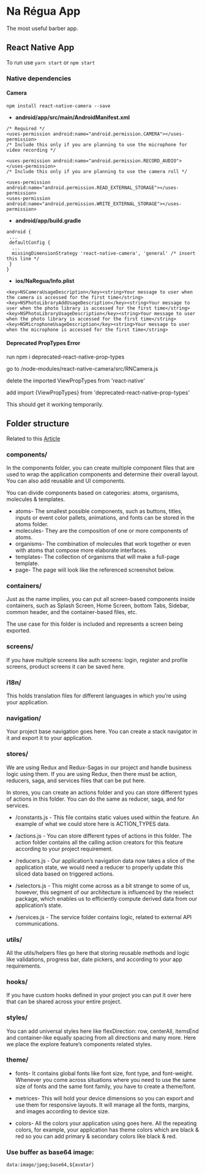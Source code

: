 # Na Régua App

The most useful barber app.

## React Native App

To run use `yarn start` or `npm start`

### Native dependencies

#### Camera

```
npm install react-native-camera --save
```

- **android/app/src/main/AndroidManifest.xml**

```
/* Required */‍
‍<uses-permission android:name="android.permission.CAMERA"></uses-permission>
/* Include this only if you are planning to use the microphone for video recording */
‍
‍<uses-permission android:name="android.permission.RECORD_AUDIO"></uses-permission>
/* Include this only if you are planning to use the camera roll */
‍
‍<uses-permission android:name="android.permission.READ_EXTERNAL_STORAGE"></uses-permission>
<uses-permission android:name="android.permission.WRITE_EXTERNAL_STORAGE"></uses-permission>
```

- **android/app/build.gradle**

```
android {
 ...
 defaultConfig {
  ...
  missingDimensionStrategy 'react-native-camera', 'general' /* insert this line */
 }
}
```

- **ios/NaRegua/Info.plist**

```
‍<key>NSCameraUsageDescription</key><string>Your message to user when the camera is accessed for the first time</string>
‍<key>NSPhotoLibraryAddUsageDescription</key><string>Your message to user when the photo library is accessed for the first time</string>
‍<key>NSPhotoLibraryUsageDescription</key><string>Your message to user when the photo library is accessed for the first time</string>
‍<key>NSMicrophoneUsageDescription</key><string>Your message to user when the microphone is accessed for the first time</string>
```

#### Deprecated PropTypes Error

run npm i deprecated-react-native-prop-types

go to /node-modules/react-native-camera/src/RNCamera.js

delete the imported ViewPropTypes from 'react-native'

add import {ViewPropTypes} from 'deprecated-react-native-prop-types'

This should get it working temporarily.

## Folder structure

Related to this [Article](https://learn.habilelabs.io/best-folder-structure-for-react-native-project-a46405bdba7)

### components/

In the components folder, you can create multiple component files that are used to wrap the application components and determine their overall layout. You can also add reusable and UI components.

You can divide components based on categories: atoms, organisms, molecules & templates.

- atoms- The smallest possible components, such as buttons, titles, inputs or event color pallets, animations, and fonts can be stored in the atoms folder.
- molecules- They are the composition of one or more components of atoms.
- organisms- The combination of molecules that work together or even with atoms that compose more elaborate interfaces.
- templates- The collection of organisms that will make a full-page template.
- page- The page will look like the referenced screenshot below.

### containers/

Just as the name implies, you can put all screen-based components inside containers, such as Splash Screen, Home Screen, bottom Tabs, Sidebar, common header, and the container-based files, etc.

The use case for this folder is included and represents a screen being exported.

### screens/

If you have multiple screens like auth screens: login, register and profile screens, product screens it can be saved here.

### i18n/

This holds translation files for different languages in which you’re using your application.

### navigation/

Your project base navigation goes here. You can create a stack navigator in it and export it to your application.

### stores/

We are using Redux and Redux-Sagas in our project and handle business logic using them. If you are using Redux, then there must be action, reducers, saga, and services files that can be put here.

In stores, you can create an actions folder and you can store different types of actions in this folder. You can do the same as reducer, saga, and for services.

- /constants.js - This file contains static values used within the feature. An example of what we could store here is ACTION_TYPES data.

- /actions.js - You can store different types of actions in this folder. The action folder contains all the calling action creators for this feature according to your project requirement.

- /reducers.js - Our application’s navigation data now takes a slice of the application state, we would need a reducer to properly update this sliced data based on triggered actions.

- /selectors.js - This might come across as a bit strange to some of us, however, this segment of our architecture is influenced by the reselect package, which enables us to efficiently compute derived data from our application’s state.

- /services.js - The service folder contains logic, related to external API communications.

### utils/

All the utils/helpers files go here that storing reusable methods and logic like validations, progress bar, date pickers, and according to your app requirements.

### hooks/

If you have custom hooks defined in your project you can put it over here that can be shared across your entire project.

### styles/

You can add universal styles here like flexDirection: row, centerAll, itemsEnd and container-like equally spacing from all directions and many more. Here we place the explore feature’s components related styles.

### theme/

- fonts- It contains global fonts like font size, font type, and font-weight. Whenever you come across situations where you need to use the same size of fonts and the same font family, you have to create a theme/font.

- metrices- This will hold your device dimensions so you can export and use them for responsive layouts. It will manage all the fonts, margins, and images according to device size.

- colors- All the colors your application using goes here. All the repeating colors, for example, your application has theme colors which are black & red so you can add primary & secondary colors like black & red.

### Use buffer as base64 image:

`data:image/jpeg;base64,${avatar}`

